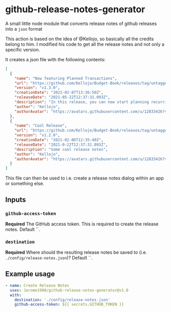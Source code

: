 # github-release-notes-generator

A small little node module that converts release notes of github releases into a `json` format

This action is based on the idea of @Kellojo, so basically all the credits belong to him.
I modified his code to get all the release notes and not only a specific version.

It creates a json file with the following contents:

```json
[
  {
    "name": "Now featuring Planned Transactions",
    "url": "https://github.com/Kellojo/Budget-Book/releases/tag/untagged-605ac3664b967afc4552",
    "version": "v1.3.0",
    "creationDate": "2021-02-07T13:36:50Z",
    "releaseDate": "2021-05-22T12:37:31.093Z",
    "description": "In this release, you can now start planning recurring transactions with the new transaction planning feature.\r\nThis way you can easily automate your income and expense tracking for recurring payments (i.e. rent, salary, etc.).\r\nTransactions can be planned to recur on a daily, weekly, monthly, yearly basis.\r\n\r\nOther smaller enhancements have been added:\r\n- Besides that you can now find the used open source packages in the user help menu.\r\n- The onboarding has been updated to showcase the features of the app\r\n- Some smaller UI enhancements have been added\r\n- The app is now signed and notarized for (Mac OS only). This makes installation easier, as Mac OS will no longer show it as an untrusted app. \r\n- The MIT license has been removed and the project is from now on licensed under the [Commons Clause license](https://commonsclause.com/)",
    "author": "Kellojo",
    "authorAvatar": "https://avatars.githubusercontent.com/u/12833426?v=4"
  },
  {
    "name": "Cool Release",
    "url": "https://github.com/Kellojo/Budget-Book/releases/tag/untagged-605ac3664b967afc4552",
    "version": "v1.2.0",
    "creationDate": "2021-02-06T12:35:40Z",
    "releaseDate": "2021-0-22T12:37:31.093Z",
    "description": "Some cool release notes",
    "author": "Kellojo",
    "authorAvatar": "https://avatars.githubusercontent.com/u/12833426?v=4"
  }
]
```

This file can then be used to i.e. create a release notes dialog within an app or something else.

## Inputs

### `github-access-token`

**Required** The GitHub access token. This is required to create the release notes. Default ``.

### `destination`

**Required** Where should the resulting release notes be saved to (i.e. `./config/release-notes.json`)? Default ``.

## Example usage

```yaml
- name: Create Release Notes
  uses: Jerome1998/github-release-notes-generator@v1.0
  with:
    destination: './config/release-notes.json'
    github-access-token: ${{ secrets.GITHUB_TOKEN }}
```
